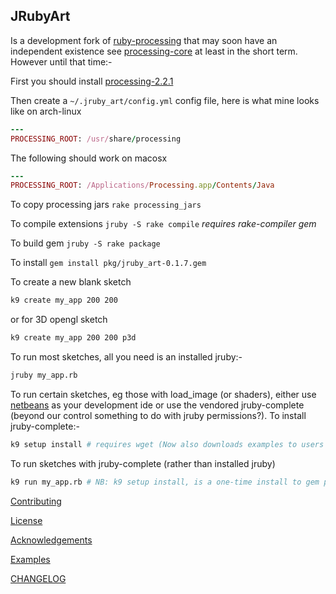 ## JRubyArt


Is a development fork of [ruby-processing][] that may soon have an independent existence see [processing-core][] at least in the short term. However until that time:-


First you should install [processing-2.2.1][]

Then create a `~/.jruby_art/config.yml` config file, here is
what mine looks like on arch-linux

```ruby
---
PROCESSING_ROOT: /usr/share/processing

```
The following should work on macosx

```ruby
---
PROCESSING_ROOT: /Applications/Processing.app/Contents/Java
```

To copy processing jars `rake processing_jars`

To compile extensions `jruby -S rake compile` _requires rake-compiler gem_

To build gem `jruby -S rake package`

To install `gem install pkg/jruby_art-0.1.7.gem`

To create a new blank sketch

```bash
k9 create my_app 200 200
```

or for 3D opengl sketch

```bash
k9 create my_app 200 200 p3d
```

To run most sketches, all you need is an installed jruby:-

```bash
jruby my_app.rb
```

To run certain sketches, eg those with load_image (or shaders), either use [netbeans][] as your development ide or use the vendored jruby-complete (beyond our control something to do with jruby permissions?).  To install jruby-complete:-

```bash
k9 setup install # requires wget (Now also downloads examples to users home)
```
To run sketches with jruby-complete (rather than installed jruby)

```bash
k9 run my_app.rb # NB: k9 setup install, is a one-time install to gem procedure
```

[Contributing][]

[License][]

[Acknowledgements][]

[Examples][]

[CHANGELOG][]

[Acknowledgements]:ACKNOWLEDGEMENTS.md
[CHANGELOG]:CHANGELOG.md
[Contributing]:CONTRIBUTING.md
[Examples]:https://github.com/ruby-processing/JRubyArt-examples
[License]:LICENSE.md
[processing]:https://github.com/processing/processing
[ruby-processing]:https://github.com/jashkenas/ruby-processing
[netbeans]:http://learning-ruby-processing.blogspot.co.uk/2014/10/alternative-ruby-processing-implentation.html
[processing-2.2.1]:https://processing.org/download/
[processing-core]:https://github.com/ruby-processing/processing-core/blob/master/README.md
